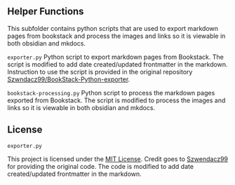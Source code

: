 ## Helper Functions

This subfolder contains python scripts that are used to export markdown pages from bookstack and process the images and links so it is viewable in both obsidian and mkdocs.

`exporter.py` Python script to export markdown pages from Bookstack. The script is modified to add date created/updated frontmatter in the markdown. Instruction to use the script is provided in the original repository [Szwndacz99/BookStack-Python-exporter](https://github.com/Szwendacz99/BookStack-Python-exporter).

`bookstack-processing.py` Python script to process the markdown pages exported from Bookstack. The script is modified to process the images and links so it is viewable in both obsidian and mkdocs.

## License

`exporter.py`

This project is licensed under the [MIT License](https://github.com/Szwendacz99/BookStack-Python-exporter/blob/main/LICENSE). Credit goes to [Szwendacz99](https://github.com/Szwendacz99) for providing the original code. The code is modified to add date created/updated frontmatter in the markdown.

